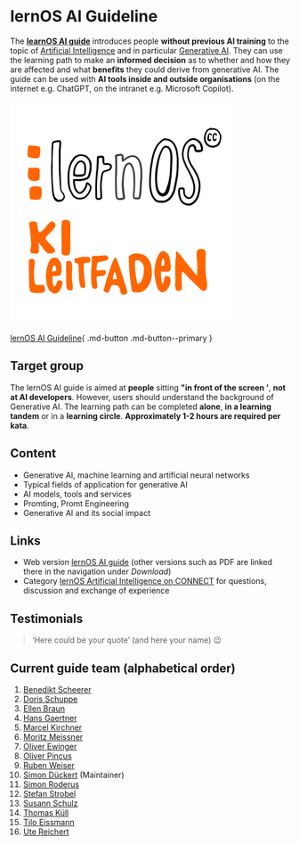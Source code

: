 # lernOS AI Guideline

The [**learnOS AI guide**](https://ai.lernos.org/de/) introduces people **without previous AI training** to the topic of [Artificial Intelligence](https://de.wikipedia.org/wiki/K%C3%BCnstliche_Intelligenz) and in particular [Generative AI](https://en.wikipedia.org/wiki/Generative_artificial_intelligence). They can use the learning path to make an **informed decision** as to whether and how they are affected and what **benefits** they could derive from generative AI. The guide can be used with **AI tools inside and outside organisations** (on the internet e.g. ChatGPT, on the intranet e.g. Microsoft Copilot).

![](../images/lernos-ai-lernpfad-gif.gif)

[lernOS AI Guideline](https://ai.lernos.org/en/){ .md-button .md-button--primary }


## Target group
The lernOS AI guide is aimed at **people** sitting **"in front of the screen ’**, **not at AI developers**. However, users should understand the background of Generative AI. The learning path can be completed **alone**, **in a learning tandem** or in a **learning circle**. **Approximately **1-2 hours** are required per kata**.


## Content
- Generative AI, machine learning and artificial neural networks
- Typical fields of application for generative AI
- AI models, tools and services
- Promting, Promt Engineering
- Generative AI and its social impact


## Links
- Web version [lernOS AI guide](https://ai.lernos.org/en/) (other versions such as PDF are linked there in the navigation under *Download*)
- Category [lernOS Artificial Intelligence on CONNECT](https://community.cogneon.de/c/lernos/lernos-kuenstliche-intelligenz/76) for questions, discussion and exchange of experience

## Testimonials
> ‘Here could be your quote’ (and here your name) 😉


## Current guide team (alphabetical order)
1. [Benedikt Scheerer](https://www.linkedin.com/in/benedikt-scheerer-6020ba18/)
1. [Doris Schuppe](https://www.linkedin.com/in/doschu/)
1. [Ellen Braun](https://www.linkedin.com/in/ellen-braun-work-and-feelgood/)
1. [Hans Gaertner](https://www.linkedin.com/in/hgaertner/)
1. [Marcel Kirchner](https://www.linkedin.com/in/marcelkirchner/)
1. [Moritz Meissner](https://www.linkedin.com/in/moritz-meissner/)
1. [Oliver Ewinger](https://www.linkedin.com/in/oliver-ewinger/)
1. [Oliver Pincus](https://www.linkedin.com/in/oliverpincus/)
1. [Ruben Weiser](https://www.linkedin.com/in/dr-ruben-weiser-b109411ab/)
1. [Simon Dückert](https://www.linkedin.com/in/simondueckert/) (Maintainer)
1. [Simon Roderus](https://www.linkedin.com/in/simon-roderus/)
1. [Stefan Strobel](https://www.linkedin.com/in/stefan-strobel-haiilo/)
1. [Susann Schulz](https://www.linkedin.com/in/susannschulz/)
1. [Thomas Küll](https://www.linkedin.com/in/thomas-k%C3%BCll-46a5b1162/)
1. [Tilo Eissmann](https://www.linkedin.com/in/tilo-ei%C3%9Fmann-09a58369/)
1. [Ute Reichert](https://www.linkedin.com/in/ute-reichert-6945141a3/)